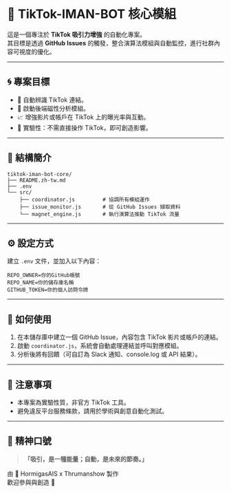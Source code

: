 # 🧲 TikTok-IMAN-BOT 核心模組

這是一個專注於 **TikTok 吸引力增強** 的自動化專案。  
其目標是透過 **GitHub Issues** 的觸發，整合演算法模組與自動監控，進行社群內容可視度的優化。

---

## 🌀 專案目標

- 🎯 自動辨識 TikTok 連結。
- 🚀 啟動後端磁性分析模組。
- 📈 增強影片或帳戶在 TikTok 上的曝光率與互動。
- 🤖 實驗性：不需直接操作 TikTok，即可創造影響。

---

## 📂 結構簡介

```
tiktok-iman-bot-core/
├── README.zh-tw.md
├── .env
└── src/
    ├── coordinator.js         # 協調所有模組運作
    ├── issue_monitor.js       # 從 GitHub Issues 擷取資料
    └── magnet_engine.js       # 執行演算法推動 TikTok 流量
```

---

## ⚙️ 設定方式

建立 `.env` 文件，並加入以下內容：

```
REPO_OWNER=你的GitHub帳號
REPO_NAME=你的儲存庫名稱
GITHUB_TOKEN=你的個人訪問令牌
```

---

## 📌 如何使用

1. 在本儲存庫中建立一個 GitHub Issue，內容包含 TikTok 影片或帳戶的連結。
2. 啟動 `coordinator.js`，系統會自動處理連結並呼叫對應模組。
3. 分析後將有回饋（可自訂為 Slack 通知、console.log 或 API 結果）。

---

## 🧪 注意事項

- 本專案為實驗性質，非官方 TikTok 工具。
- 避免違反平台服務條款，請用於學術與創意自動化測試。

---

## 🐜 精神口號

> **「吸引，是一種能量；自動，是未來的節奏。」**

由 🧠 HormigasAIS x Thrumanshow 製作  
歡迎參與與創造 🌱
